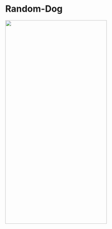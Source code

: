 # Random-Dog

<img src="[https://your-image-url.type](https://user-images.githubusercontent.com/75522456/183608064-df8464a5-c730-4b49-999a-a9a3cf34002a.png)" width="320" height="640">
